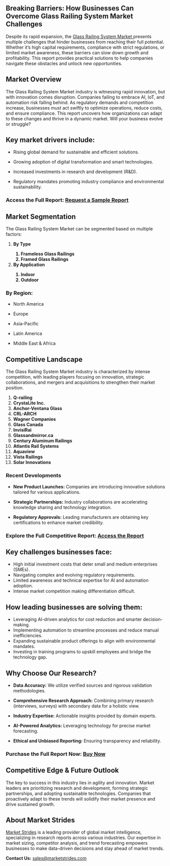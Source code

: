 <h2>Breaking Barriers: How Businesses Can Overcome Glass Railing System Market Challenges</h2>
<p>Despite its rapid expansion, the <a href=https://marketstrides.com/report/glass-railing-system-market>Glass Railing System Market </a>presents multiple challenges that hinder businesses from reaching their full potential. Whether it’s high capital requirements, compliance with strict regulations, or limited market awareness, these barriers can slow down growth and profitability. This report provides practical solutions to help companies navigate these obstacles and unlock new opportunities.</p>
<h2>Market Overview</h2>
<p>The Glass Railing System Market industry is witnessing rapid innovation, but with innovation comes disruption. Companies failing to embrace AI, IoT, and automation risk falling behind. As regulatory demands and competition increase, businesses must act swiftly to optimize operations, reduce costs, and ensure compliance. This report uncovers how organizations can adapt to these changes and thrive in a dynamic market. Will your business evolve or struggle?</p>
<h2>Key market drivers include:</h2>
<ul>
<li>
<p>Rising global demand for sustainable and efficient solutions.</p>
</li>
<li>
<p>Growing adoption of digital transformation and smart technologies.</p>
</li>
<li>
<p>Increased investments in research and development (R&amp;D).</p>
</li>
<li>
<p>Regulatory mandates promoting industry compliance and environmental sustainability.</p>
</li>
</ul>
<h3><strong>Access the Full Report:</strong> <a href=https://marketstrides.com/request-sample/glass-railing-system-market>Request a Sample Report</a></h3>
<h2>Market Segmentation</h2>
<p>The Glass Railing System Market can be segmented based on multiple factors:</p>
<p><strong><ol><li>By Type<ol><li>Frameless Glass Railings</li><li>Framed Glass Railings</li></ol></li><li>By Application<ol><li>Indoor</li><li>Outdoor</li></ol></li></ol></strong></p>
<h3>By Region:</h3>
<ul>
<li>
<p>North America</p>
</li>
<li>
<p>Europe</p>
</li>
<li>
<p>Asia-Pacific</p>
</li>
<li>
<p>Latin America</p>
</li>
<li>
<p>Middle East &amp; Africa</p>
</li>
</ul>
<h2>Competitive Landscape</h2>
<p>The Glass Railing System Market industry is characterized by intense competition, with leading players focusing on innovation, strategic collaborations, and mergers and acquisitions to strengthen their market position.</p>
<p><strong><ol><li>Q-railing</li><li>CrystaLite Inc.</li><li>Anchor-Ventana Glass</li><li>CRL-ARCH</li><li>Wagner Companies</li><li>Glass Canada</li><li>InvisiRai</li><li>Glassandmirror.ca</li><li>Century Aluminum Railings</li><li>Atlantis Rail Systems</li><li>Aquaview</li><li>Vista Railings</li><li>Solar Innovations</li></ol></strong></p>
<h3>Recent Developments</h3>
<ul>
<li>
<p><strong>New Product Launches:</strong> Companies are introducing innovative solutions tailored for various applications.</p>
</li>
<li>
<p><strong>Strategic Partnerships:</strong> Industry collaborations are accelerating knowledge sharing and technology integration.</p>
</li>
<li>
<p><strong>Regulatory Approvals:</strong> Leading manufacturers are obtaining key certifications to enhance market credibility.</p>
</li>
</ul>
<h3><strong>Explore the Full Competitive Report</strong>: <a href=https://marketstrides.com/report/glass-railing-system-market>Access the Report</a></h3>
<h2>Key challenges businesses face:</h2>
<ul>
<li>High initial investment costs that deter small and medium enterprises (SMEs).</li>
<li>Navigating complex and evolving regulatory requirements.</li>
<li>Limited awareness and technical expertise for AI and automation adoption.</li>
<li>Intense market competition making differentiation difficult.</li>
</ul>
<h2>How leading businesses are solving them:</h2>
<ul>
<li>Leveraging AI-driven analytics for cost reduction and smarter decision-making.</li>
<li>Implementing automation to streamline processes and reduce manual inefficiencies.</li>
<li>Expanding sustainable product offerings to align with environmental mandates.</li>
<li>Investing in training programs to upskill employees and bridge the technology gap.</li>
</ul>
<h2>Why Choose Our Research?</h2>
<ul>
<li>
<p><strong>Data Accuracy:</strong> We utilize verified sources and rigorous validation methodologies.</p>
</li>
<li>
<p><strong>Comprehensive Research Approach:</strong> Combining primary research (interviews, surveys) with secondary data for a holistic view.</p>
</li>
<li>
<p><strong>Industry Expertise:</strong> Actionable insights provided by domain experts.</p>
</li>
<li>
<p><strong>AI-Powered Analytics:</strong> Leveraging technology for precise market forecasting.</p>
</li>
<li>
<p><strong>Ethical and Unbiased Reporting:</strong> Ensuring transparency and reliability.</p>
</li>
</ul>
<h3><strong>Purchase the Full Report Now:</strong> <a href=https://marketstrides.com/buyNow/glass-railing-system-market?price=single_price>Buy Now</a></h3>
<h2>Competitive Edge &amp; Future Outlook</h2>
<p>The key to success in this industry lies in agility and innovation. Market leaders are prioritizing research and development, forming strategic partnerships, and adopting sustainable technologies. Companies that proactively adapt to these trends will solidify their market presence and drive sustained growth.</p>
<h2>About Market Strides</h2>
<p><a href=https://marketstrides.com/>Market Strides</a> is a leading provider of global market intelligence, specializing in research reports across various industries. Our expertise in market sizing, competitor analysis, and trend forecasting empowers businesses to make data-driven decisions and stay ahead of market trends.</p>
<p><strong>Contact Us:</strong> <a href=mailto:sales@marketstrides.com>sales@marketstrides.com</a></p>
